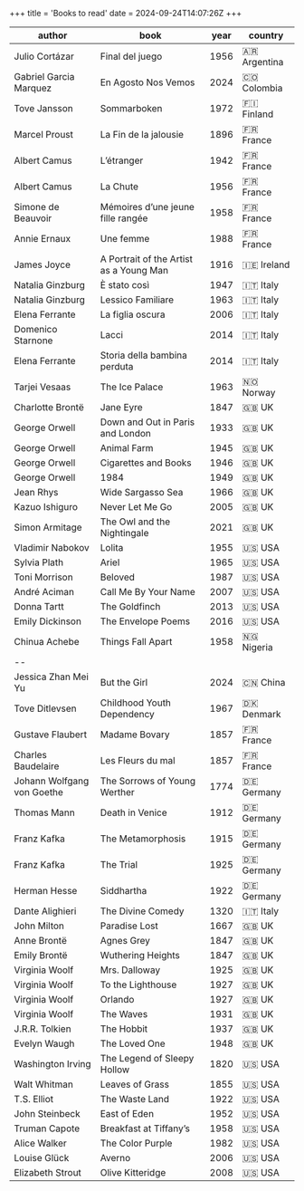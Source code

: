 +++
title = 'Books to read'
date = 2024-09-24T14:07:26Z
+++

| author | book | year | country |
| --- | --- | --- | --- |
| Julio Cortázar | Final del juego | 1956 | 🇦🇷 Argentina |
| Gabriel Garcia Marquez | En Agosto Nos Vemos | 2024 | 🇨🇴 Colombia |
| Tove Jansson | Sommarboken | 1972 | 🇫🇮 Finland |
| Marcel Proust | La Fin de la jalousie | 1896 | 🇫🇷 France |
| Albert Camus | L’étranger | 1942 | 🇫🇷 France |
| Albert Camus | La Chute | 1956 | 🇫🇷 France |
| Simone de Beauvoir | Mémoires d’une jeune fille rangée | 1958 | 🇫🇷 France |
| Annie Ernaux | Une femme | 1988 | 🇫🇷 France |
| James Joyce | A Portrait of the Artist as a Young Man | 1916 | 🇮🇪 Ireland |
| Natalia Ginzburg | È stato così | 1947 | 🇮🇹 Italy |
| Natalia Ginzburg | Lessico Familiare | 1963 | 🇮🇹 Italy |
| Elena Ferrante | La figlia oscura | 2006 | 🇮🇹 Italy |
| Domenico Starnone | Lacci | 2014 | 🇮🇹 Italy |
| Elena Ferrante | Storia della bambina perduta | 2014 | 🇮🇹 Italy |
| Tarjei Vesaas | The Ice Palace | 1963 | 🇳🇴 Norway |
| Charlotte Brontë | Jane Eyre | 1847 | 🇬🇧 UK |
| George Orwell | Down and Out in Paris and London | 1933 | 🇬🇧 UK |
| George Orwell | Animal Farm | 1945 | 🇬🇧 UK |
| George Orwell | Cigarettes and Books | 1946 | 🇬🇧 UK |
| George Orwell | 1984 | 1949 | 🇬🇧 UK |
| Jean Rhys | Wide Sargasso Sea | 1966 | 🇬🇧 UK |
| Kazuo Ishiguro | Never Let Me Go | 2005 | 🇬🇧 UK |
| Simon Armitage | The Owl and the Nightingale | 2021 | 🇬🇧 UK |
| Vladimir Nabokov | Lolita | 1955 | 🇺🇸 USA |
| Sylvia Plath | Ariel | 1965 | 🇺🇸 USA |
| Toni Morrison | Beloved | 1987 | 🇺🇸 USA |
| André Aciman | Call Me By Your Name | 2007 | 🇺🇸 USA |
| Donna Tartt | The Goldfinch | 2013 | 🇺🇸 USA |
| Emily Dickinson | The Envelope Poems | 2016 | 🇺🇸 USA |
| Chinua Achebe | Things Fall Apart | 1958 | 🇳🇬 Nigeria |
| -- |
| Jessica Zhan Mei Yu | But the Girl | 2024 | 🇨🇳 China |
| Tove Ditlevsen | Childhood Youth Dependency | 1967 | 🇩🇰 Denmark |
| Gustave Flaubert | Madame Bovary | 1857 | 🇫🇷 France |
| Charles Baudelaire | Les Fleurs du mal | 1857 | 🇫🇷 France |
| Johann Wolfgang von Goethe | The Sorrows of Young Werther | 1774 | 🇩🇪 Germany |
| Thomas Mann | Death in Venice | 1912 | 🇩🇪 Germany |
| Franz Kafka | The Metamorphosis | 1915 | 🇩🇪 Germany |
| Franz Kafka | The Trial | 1925 | 🇩🇪 Germany |
| Herman Hesse | Siddhartha | 1922 | 🇩🇪 Germany |
| Dante Alighieri | The Divine Comedy | 1320 | 🇮🇹 Italy |
| John Milton | Paradise Lost | 1667 | 🇬🇧 UK |
| Anne Brontë | Agnes Grey | 1847 | 🇬🇧 UK |
| Emily Brontë | Wuthering Heights | 1847 | 🇬🇧 UK |
| Virginia Woolf | Mrs. Dalloway | 1925 | 🇬🇧 UK |
| Virginia Woolf | To the Lighthouse | 1927 | 🇬🇧 UK |
| Virginia Woolf | Orlando | 1927 | 🇬🇧 UK |
| Virginia Woolf | The Waves | 1931 | 🇬🇧 UK |
| J.R.R. Tolkien | The Hobbit | 1937 | 🇬🇧 UK |
| Evelyn Waugh | The Loved One | 1948 | 🇬🇧 UK |
| Washington Irving | The Legend of Sleepy Hollow | 1820 | 🇺🇸 USA |
| Walt Whitman | Leaves of Grass | 1855 | 🇺🇸 USA |
| T.S. Elliot | The Waste Land | 1922 | 🇺🇸 USA |
| John Steinbeck | East of Eden | 1952 | 🇺🇸 USA |
| Truman Capote | Breakfast at Tiffany’s | 1958 | 🇺🇸 USA |
| Alice Walker | The Color Purple | 1982 | 🇺🇸 USA |
| Louise Glück | Averno | 2006 | 🇺🇸 USA |
| Elizabeth Strout | Olive Kitteridge | 2008 | 🇺🇸 USA |
